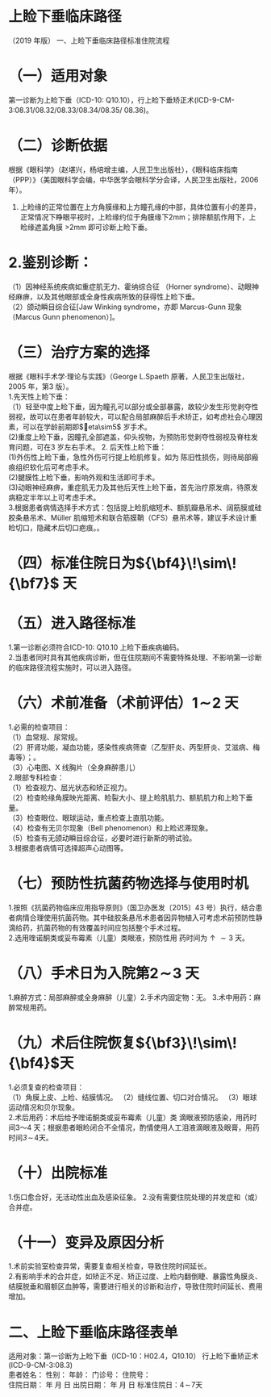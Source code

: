 # 上睑下垂临床路径  
（2019 年版） 一、上睑下垂临床路径标准住院流程  
# （一）适用对象  
第一诊断为上睑下垂（ICD-10: Q10.10），行上睑下垂矫正术(ICD-9-CM-3:08.31/08.32/08.33/08.34/08.35/  08.36)。  
# （二）诊断依据  
根据《眼科学》（赵堪兴，杨培增主编，人民卫生出版社），《眼科临床指南（PPP）》（美国眼科学会编，中华医学会眼科学分会译，人民卫生出版社，2006 年）。  
1. 上睑缘的正常位置在上方角膜缘和上方瞳孔缘的中部，具体位置有小的差异，正常情况下睁眼平视时，上睑缘约位于角膜缘下2mm；排除额肌作用下，上睑缘遮盖角膜
$>$2mm 即可诊断上睑下垂。  
# 2.鉴别诊断：  
（1）因神经系统疾病如重症肌无力、霍纳综合征
（Horner syndrome）、动眼神经麻痹，以及其他眼部或全身性疾病所致的获得性上睑下垂。  
（2）颌动瞬目综合征[Jaw Winking syndrome，亦即  Marcus-Gunn 现象（Marcus Gunn phenomenon）]。  
# （三）治疗方案的选择  
根据《眼科手术学·理论与实践》（George L.Spaeth 原著，人民卫生出版社，2005 年，第3 版）。  
1.先天性上睑下垂：  
（1）轻至中度上睑下垂，因为瞳孔可以部分或全部暴露，故较少发生形觉剥夺性弱视，故可以在患者年龄较大，可以配合局部麻醉后手术矫正，如考虑社会心理因素，可以在学龄前期即$eta\sim5$ 岁手术。  
(2)重度上睑下垂，因瞳孔全部遮盖，仰头视物，为预防形觉剥夺性弱视及脊柱发育问题，可在3 岁左右手术。     2. 后天性上睑下垂：  
(1)外伤性上睑下垂，急性外伤可行提上睑肌修复。如为 陈旧性损伤，则待局部瘢痕组织软化后可考虑手术。  
(2)腱膜性上睑下垂，影响外观和生活即可手术。  
(3)动眼神经麻痹，重症肌无力及其他后天性上睑下垂，首先治疗原发病，待原发病稳定半年以上可考虑手术。  
3.根据患者病情选择手术方式：包括提上睑肌缩短术、额肌瓣悬吊术、阔筋膜或硅胶条悬吊术、Müller 肌缩短术和联合筋膜鞘（CFS）悬吊术等，建议手术设计重睑切口，隐藏术后切口疤痕。。  
# （四）标准住院日为${\bf4}\!\sim\!{\bf7}$ 天  
# （五）进入路径标准  
1.第一诊断必须符合ICD-10: Q10.10 上睑下垂疾病编码。  
2.当患者同时具有其他疾病诊断，但在住院期间不需要特殊处理、不影响第一诊断的临床路径流程实施时，可以进入路径。  
# （六）术前准备（术前评估）$\pmb{1}\!\sim\!\pmb{2}$ 天  
1.必需的检查项目：  
（1）血常规、尿常规。  
（2）肝肾功能，凝血功能，感染性疾病筛查（乙型肝炎、丙型肝炎、艾滋病、梅毒等）；。  
（3）心电图、X 线胸片（全身麻醉患儿）  
2.眼部专科检查：  
（1）检查视力、屈光状态和矫正视力。  
（2）检查睑缘角膜映光距离、睑裂大小、提上睑肌肌力、额肌肌力和上睑下垂量。  
（3）检查眼位、眼球运动，重点检查上直肌功能。  
（4）检查有无贝尔现象（Bell phenomenon）和上睑迟滞现象。  
（5）检查有无颌动瞬目综合征，必要时进行新斯的明试验。  
3.根据患者病情可选择超声心动图等。  
# （七）预防性抗菌药物选择与使用时机  
1.按照《抗菌药物临床应用指导原则》（国卫办医发〔2015〕43 号）执行，结合患者病情合理使用抗菌药物。其中硅胶条悬吊术患者因异物植入可考虑术前预防性静滴给药，抗菌药物的有效覆盖时间应包括整个手术过程。  
2.选用喹诺酮类或妥布霉素（儿童）类眼液，预防性用 药时间为$\uparrow\sim3$ 天。  
# （八）手术日为入院第$\pmb{2}\!\sim\!\pmb{3}$ 天  
1.麻醉方式：局部麻醉或全身麻醉（儿童）2.手术内固定物：无。                 3.术中用药：麻醉常规用药。  
# （九）术后住院恢复${\bf3}\!\sim\!{\bf4}$天  
1.必须复查的检查项目：  
（1）角膜上皮、上睑、结膜情况。 （2）缝线位置、切口对合情况。  （3）眼球运动情况和贝尔现象。  
2.术后用药：术后给予喹诺酮类或妥布霉素（儿童）类 滴眼液预防感染，用药时间3～4 天；根据患者眼睑闭合不全情况，酌情使用人工泪液滴眼液及眼膏，用药时间$\mathsfit{3}\!\sim\!4$天。  
# （十）出院标准  
1.伤口愈合好，无活动性出血及感染征象。 2.没有需要住院处理的并发症和（或）合并症。  
# （十一）变异及原因分析  
1.术前实验室检查异常，需要复查相关检查，导致住院时间延长。  
2.有影响手术的合并症，如矫正不足、矫正过度、上睑内翻倒睫、暴露性角膜炎、结膜脱垂和眉额区血肿等，需要进行相关的诊断和治疗，导致住院时间延长、费用增加。  
# 二、上睑下垂临床路径表单  
适用对象：第一诊断为上睑下垂（ICD-10：H02.4，Q10.10） 行上睑下垂矫正术(ICD-9-CM-3:08.3)  
患者姓名：           性别：    年龄：    门诊号：       住院号：  
住院日期：     年    月    日 出院日期：     年    月    日  标准住院日：$4\!\sim\!7$天  
